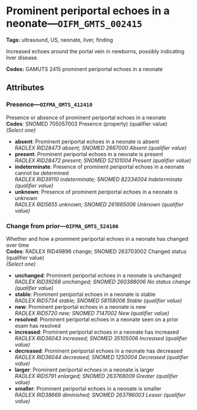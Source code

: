 # Prominent periportal echoes in a neonate—`OIFM_GMTS_002415`

**Tags:** ultrasound, US, neonate, liver, finding

Increased echoes around the portal vein in newborns, possibly indicating liver disease.

**Codes:** GAMUTS 2415 prominent periportal echoes in a neonate

## Attributes

### Presence—`OIFMA_GMTS_412410`

Presence or absence of prominent periportal echoes in a neonate  
**Codes**: SNOMED 705057003 Presence (property) (qualifier value)  
*(Select one)*

- **absent**: Prominent periportal echoes in a neonate is absent  
_RADLEX RID28473 absent; SNOMED 2667000 Absent (qualifier value)_
- **present**: Prominent periportal echoes in a neonate is present  
_RADLEX RID28472 present; SNOMED 52101004 Present (qualifier value)_
- **indeterminate**: Presence of prominent periportal echoes in a neonate cannot be determined  
_RADLEX RID39110 indeterminate; SNOMED 82334004 Indeterminate (qualifier value)_
- **unknown**: Presence of prominent periportal echoes in a neonate is unknown  
_RADLEX RID5655 unknown; SNOMED 261665006 Unknown (qualifier value)_

### Change from prior—`OIFMA_GMTS_524106`

Whether and how a prominent periportal echoes in a neonate has changed over time  
**Codes**: RADLEX RID49896 change; SNOMED 263703002 Changed status (qualifier value)  
*(Select one)*

- **unchanged**: Prominent periportal echoes in a neonate is unchanged  
_RADLEX RID39268 unchanged; SNOMED 260388006 No status change (qualifier value)_
- **stable**: Prominent periportal echoes in a neonate is stable  
_RADLEX RID5734 stable; SNOMED 58158008 Stable (qualifier value)_
- **new**: Prominent periportal echoes in a neonate is new  
_RADLEX RID5720 new; SNOMED 7147002 New (qualifier value)_
- **resolved**: Prominent periportal echoes in a neonate seen on a prior exam has resolved  
- **increased**: Prominent periportal echoes in a neonate has increased  
_RADLEX RID36043 increased; SNOMED 35105006 Increased (qualifier value)_
- **decreased**: Prominent periportal echoes in a neonate has decreased  
_RADLEX RID36044 decreased; SNOMED 1250004 Decreased (qualifier value)_
- **larger**: Prominent periportal echoes in a neonate is larger  
_RADLEX RID5791 enlarged; SNOMED 263768009 Greater (qualifier value)_
- **smaller**: Prominent periportal echoes in a neonate is smaller  
_RADLEX RID38669 diminished; SNOMED 263796003 Lesser (qualifier value)_